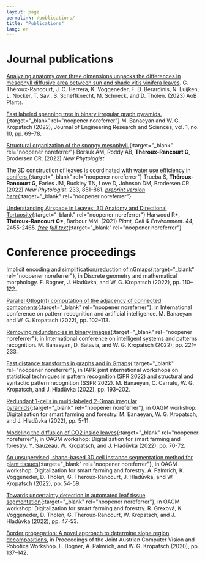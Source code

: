 ```yaml
---
layout: page
permalink: /publications/
title: "Publications"
lang: en
---
```



# Journal publications


[Analyzing anatomy over three dimensions unpacks the differences in mesophyll diffusive area between sun and shade vitis vinifera leaves](https://doi.org/10.1093/aobpla/plad001).
G. Théroux-Rancourt, J. C. Herrera, K. Voggeneder, F. D. Berardinis, N. Luijken, L. Nocker, T. Savi, S. Scheffknecht, M. Schneck, and D. Tholen. (2023)
AoB Plants.

[Fast labeled spanning tree in binary irregular graph pyramids.](https://www.jenrs.com/v01/i10/p009/){:target="_blank"  rel="noopener noreferrer"} M. Banaeyan and W. G. Kropatsch (2022),  Journal of Engineering Research and Sciences, vol. 1, no. 10, pp. 69–78.

[Structural organization of the spongy mesophyll.](https://doi.org/10.1111/nph.17971){:target="_blank"  rel="noopener noreferrer"} Borsuk AM, Roddy AB, **Théroux-Rancourt G**, Brodersen CR. (2022) *New Phytologist*.

[The 3D construction of leaves is coordinated with water use efficiency in conifers.](https://doi.org/10.1111/nph.17772){:target="_blank"  rel="noopener noreferrer"} Trueba S, **Théroux-Rancourt G**, Earles JM, Buckley TN, Love D, Johnson DM, Brodersen CR. (2022) *New Phytologist*. 233, 851–861. [*preprint version here*](https://www.biorxiv.org/content/10.1101/2021.04.23.441113v1){:target="_blank"  rel="noopener noreferrer"}

[Understanding Airspace in Leaves: 3D Anatomy and Directional Tortuosity](https://onlinelibrary.wiley.com/doi/10.1111/pce.14079){:target="_blank"  rel="noopener noreferrer"} Harwood R\*, **Théroux-Rancourt G\***, Barbour MM. (2021) *Plant, Cell & Environment*. 44, 2455-2465. [*free full text*](https://onlinelibrary.wiley.com/share/author/DPQAQKKG2MNRS5KQEUAP?target=10.1111/pce.14079){:target="_blank"  rel="noopener noreferrer"}

# Conference proceedings

[Implicit encoding and simplification/reduction of nGmaps](https://link.springer.com/chapter/10.1007/978-3-031-19897-7_10){:target="_blank"  rel="noopener noreferrer"}, in Discrete geometry and mathematical morphology. F. Bogner, J. Hladůvka, and W. G. Kropatsch  (2022), pp. 110–122.

[Parallel O(log(n)) computation of the adjacency of connected components](https://link.springer.com/chapter/10.1007/978-3-031-09282-4_9){:target="_blank"  rel="noopener noreferrer"}, in International conference on pattern recognition and artificial intelligence. M. Banaeyan and W. G. Kropatsch (2022), pp. 102–113.

[Removing redundancies in binary images](https://link.springer.com/chapter/10.1007/978-3-031-08277-1_19){:target="_blank"  rel="noopener noreferrer"}, in International conference on intelligent systems and patterns recognition. M. Banaeyan, D. Batavia, and W. G. Kropatsch (2022), pp. 221–233.

[Fast distance transforms in graphs and in Gmaps](https://link.springer.com/chapter/10.1007/978-3-031-23028-8_20){:target="_blank"  rel="noopener noreferrer"}, in IAPR joint international workshops on statistical techniques in pattern recognition (SPR 2022) and structural and syntactic pattern recognition (SSPR 2022). M. Banaeyan, C. Carratù, W. G. Kropatsch, and J. Hladůvka (2022), pp. 193–202.

[Redundant 1-cells in multi-labeled 2-Gmap irregular pyramids](https://doi.org/10.3217/978-3-85125-954-4-01){:target="_blank"  rel="noopener noreferrer"}, in OAGM workshop: Digitalization for smart farming and forestry. M. Banaeyan, W. G. Kropatsch, and J. Hladůvka (2022), pp. 5-11.

[Modeling the diffusion of CO2 inside leaves](https://doi.org/10.3217/978-3-85125-954-4-11){:target="_blank"  rel="noopener noreferrer"}, in OAGM workshop: Digitalization for smart farming and forestry. Y. Sauzeau, W. Kropatsch, and J. Hladůvka  (2022), pp. 70-72.

[An unsupervised, shape-based 3D cell instance segmentation method for plant tissues](https://doi.org/10.3217/978-3-85125-954-4-08){:target="_blank"  rel="noopener noreferrer"}, in OAGM workshop: Digitalization for smart farming and forestry. A. Palmrich, K. Voggeneder, D. Tholen, G. Theroux-Rancourt, J. Hladůvka, and W. Kropatsch (2022), pp. 54-59.

[Towards uncertainty detection in automated leaf tissue segmentation](https://doi.org/10.3217/978-3-85125-954-4-07){:target="_blank"  rel="noopener noreferrer"}, in OAGM workshop: Digitalization for smart farming and forestry. R. Grexová, K. Voggeneder, D. Tholen, G. Theroux-Rancourt, W. Kropatsch, and J. Hladůvka (2022), pp. 47-53.

[Border propagation: A novel approach to determine slope region decompositions](https://doi.org/10.3217/978-3-85125-752-6-31),
in Proceedings of the Joint Austrian Computer Vision and Robotics Workshop.
F. Bogner, A. Palmrich, and W. G. Kropatsch (2020), pp. 137–142.


